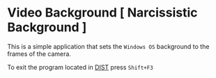 # Video Background [ Narcissistic Background ]

This is a simple application that sets the ```Windows OS``` background
to the frames of the camera.

To exit the program located in [DIST](dist/) press ```Shift+F3```
